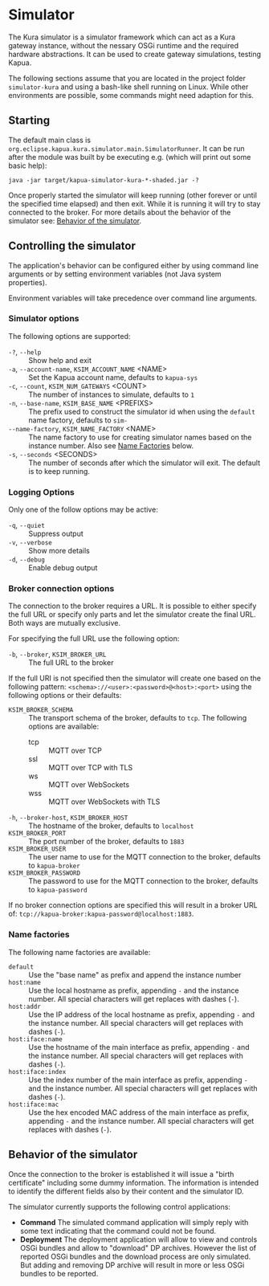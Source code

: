# Simulator

The Kura simulator is a simulator framework which can act as a Kura gateway instance, without the nessary
OSGi runtime and the required hardware abstractions. It can be used to create gateway simulations, testing
Kapua.

The following sections assume that you are located in the project folder `simulator-kura` and using a
bash-like shell running on Linux. While other environments are possible, some commands might need adaption
for this.

## Starting

The default main class is `org.eclipse.kapua.kura.simulator.main.SimulatorRunner`. It can be run after
the module was built by be executing e.g. (which will print out some basic help):

    java -jar target/kapua-simulator-kura-*-shaded.jar -?

Once properly started the simulator will keep running (other forever or until the specified time elapsed)
and then exit. While it is running it will try to stay connected to the broker. For more details about the
behavior of the simulator see: [Behavior of the simulator](#behavior-of-the-simulator).

## Controlling the simulator

The application's behavior can be configured either by using command line arguments or by setting
environment variables (not Java system properties).

Environment variables will take precedence over command line arguments.

### Simulator options

The following options are supported:

<dl>

<dt>
<code>-?</code>,
<code>--help</code>
</dt>
<dd>
Show help and exit
</dd>

<dt>
<code>-a</code>,
<code>--account-name</code>,
<code>KSIM_ACCOUNT_NAME</code> 
&lt;NAME&gt;
</dt>
<dd>
Set the Kapua account name, defaults to <code>kapua-sys</code>
</dd>

<dt>
<code>-c</code>,
<code>--count</code>,
<code>KSIM_NUM_GATEWAYS</code> 
&lt;COUNT&gt;
</dt>
<dd>
The number of instances to simulate, defaults to <code>1</code>
</dd>

<dt>
<code>-n</code>,
<code>--base-name</code>,
<code>KSIM_BASE_NAME</code> 
&lt;PREFIXS&gt;
</dt>
<dd>
The prefix used to construct the simulator id when using the <code>default</code> name factory, defaults to <code>sim-</code>
</dd>


<dt>
<code>--name-factory</code>,
<code>KSIM_NAME_FACTORY</code> 
&lt;NAME&gt;
</dt>
<dd>
The name factory to use for creating simulator names based on the instance number.
Also see <a href="#name-factories">Name Factories</a> below.
</dd>

<dt>
<code>-s</code>,
<code>--seconds</code>
&lt;SECONDS&gt;
</dt>
<dd>
The number of seconds after which the simulator will exit. The default is to keep running.
</dd>

</dl>

### Logging Options

Only one of the follow options may be active:

<dl>

<dt>
<code>-q</code>,
<code>--quiet</code>
</dt>
<dd>
Suppress output
</dd>

<dt>
<code>-v</code>,
<code>--verbose</code>
</dt>
<dd>
Show more details
</dd>

<dt>
<code>-d</code>,
<code>--debug</code>
</dt>
<dd>
Enable debug output
</dd>

</dl>

### Broker connection options

The connection to the broker requires a URL. It is possible to either specify the full URL or specify only
parts and let the simulator create the final URL. Both ways are mutually exclusive. 

For specifying the full URL use the following option:

<dl>

<dt>
<code>-b</code>,
<code>--broker</code>,
<code>KSIM_BROKER_URL</code>
</dt>
<dd>
The full URL to the broker
</dd>

</dl>

If the full URI is not specified then the simulator will create one based on the following
pattern: `<schema>://<user>:<password>@<host>:<port>` using the following options or
their defaults:

<dl>


<dt>
<code>KSIM_BROKER_SCHEMA</code>
</dt>
<dd>
The transport schema of the broker, defaults to <code>tcp</code>. The following options are available:

<dl>
<dt>tcp</dt><dd>MQTT over TCP</dd>
<dt>ssl</dt><dd>MQTT over TCP with TLS</dd>
<dt>ws</dt><dd>MQTT over WebSockets</dd>
<dt>wss</dt><dd>MQTT over WebSockets with TLS</dd>
</dl>
 
</dd>

<dt>
<code>-h</code>,
<code>--broker-host</code>,
<code>KSIM_BROKER_HOST</code>
</dt>
<dd>
The hostname of the broker, defaults to <code>localhost</code>
</dd>

<dt>
<code>KSIM_BROKER_PORT</code>
</dt>
<dd>
The port number of the broker, defaults to <code>1883</code>
</dd>

<dt>
<code>KSIM_BROKER_USER</code>
</dt>
<dd>
The user name to use for the MQTT connection to the broker, defaults to <code>kapua-broker</code>
</dd>

<dt>
<code>KSIM_BROKER_PASSWORD</code>
</dt>
<dd>
The password to use for the MQTT connection to the broker, defaults to <code>kapua-password</code>
</dd>

</dl>

If no broker connection options are specified this will result in a broker URL of: `tcp://kapua-broker:kapua-password@localhost:1883`.

### Name factories

The following name factories are available:

<dl>

<dt><code>default</code></dt>
<dd>Use the "base name" as prefix and append the instance number</dd>

<dt><code>host:name</code></dt>
<dd>
Use the local hostname as prefix, appending <code>-</code> and the instance number.
All special characters will get replaces with dashes (<code>-</code>).
</dd>

<dt><code>host:addr</code></dt>
<dd>
Use the IP address of the local hostname as prefix, appending <code>-</code> and the instance number.
All special characters will get replaces with dashes (<code>-</code>).
</dd>

<dt><code>host:iface:name</code></dt>
<dd>
Use the hostname of the main interface as prefix, appending <code>-</code> and the instance number.
All special characters will get replaces with dashes (<code>-</code>).
</dd>

<dt><code>host:iface:index</code></dt>
<dd>
Use the index number of the main interface as prefix, appending <code>-</code> and the instance number.
All special characters will get replaces with dashes (<code>-</code>).
</dd>

<dt><code>host:iface:mac</code></dt>
<dd>
Use the hex encoded MAC address of the main interface as prefix, appending <code>-</code> and the instance number.
All special characters will get replaces with dashes (<code>-</code>).
</dd>

</dl>

## Behavior of the simulator

Once the connection to the broker is established it will issue a "birth certificate" including some dummy information.
The information is intended to identify the different fields also by their content and the simulator ID.

The simulator currently supports the following control applications:

* **Command** The simulated command application will simply reply with some text indicating that the command could not be found.
* **Deployment** The deployment application will allow to view and controls OSGi bundles and allow to "download" DP archives.
  However the list of reported OSGi bundles and the download process are only simulated. But adding and removing DP archive will
  result in more or less OSGi bundles to be reported.
